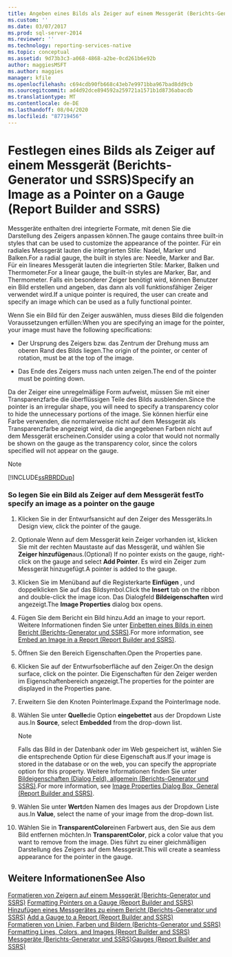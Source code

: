 ```yaml
---
title: Angeben eines Bilds als Zeiger auf einem Messgerät (Berichts-Generator und SSRS) | Microsoft-Dokumentation
ms.custom: ''
ms.date: 03/07/2017
ms.prod: sql-server-2014
ms.reviewer: ''
ms.technology: reporting-services-native
ms.topic: conceptual
ms.assetid: 9d73b3c3-a068-4868-a2be-0cd261b6e92b
author: maggiesMSFT
ms.author: maggies
manager: kfile
ms.openlocfilehash: c694cdb90fb668c43eb7e9971bba967bad8dd9cb
ms.sourcegitcommit: ad4d92dce894592a259721a1571b1d8736abacdb
ms.translationtype: MT
ms.contentlocale: de-DE
ms.lasthandoff: 08/04/2020
ms.locfileid: "87719456"
---
```

# <a name="specify-an-image-as-a-pointer-on-a-gauge-report-builder-and-ssrs"></a><span data-ttu-id="b45b6-102">Festlegen eines Bilds als Zeiger auf einem Messgerät (Berichts-Generator und SSRS)</span><span class="sxs-lookup"><span data-stu-id="b45b6-102">Specify an Image as a Pointer on a Gauge (Report Builder and SSRS)</span></span>
  <span data-ttu-id="b45b6-103">Messgeräte enthalten drei integrierte Formate, mit denen Sie die Darstellung des Zeigers anpassen können.</span><span class="sxs-lookup"><span data-stu-id="b45b6-103">The gauge contains three built-in styles that can be used to customize the appearance of the pointer.</span></span> <span data-ttu-id="b45b6-104">Für ein radiales Messgerät lauten die integrierten Stile: Nadel, Marker und Balken.</span><span class="sxs-lookup"><span data-stu-id="b45b6-104">For a radial gauge, the built in styles are: Needle, Marker and Bar.</span></span> <span data-ttu-id="b45b6-105">Für ein lineares Messgerät lauten die integrierten Stile: Marker, Balken und Thermometer.</span><span class="sxs-lookup"><span data-stu-id="b45b6-105">For a linear gauge, the built-in styles are Marker, Bar, and Thermometer.</span></span> <span data-ttu-id="b45b6-106">Falls ein besonderer Zeiger benötigt wird, können Benutzer ein Bild erstellen und angeben, das dann als voll funktionsfähiger Zeiger verwendet wird.</span><span class="sxs-lookup"><span data-stu-id="b45b6-106">If a unique pointer is required, the user can create and specify an image which can be used as a fully functional pointer.</span></span>  
  
 <span data-ttu-id="b45b6-107">Wenn Sie ein Bild für den Zeiger auswählen, muss dieses Bild die folgenden Voraussetzungen erfüllen:</span><span class="sxs-lookup"><span data-stu-id="b45b6-107">When you are specifying an image for the pointer, your image must have the following specifications:</span></span>  
  
-   <span data-ttu-id="b45b6-108">Der Ursprung des Zeigers bzw. das Zentrum der Drehung muss am oberen Rand des Bilds liegen.</span><span class="sxs-lookup"><span data-stu-id="b45b6-108">The origin of the pointer, or center of rotation, must be at the top of the image.</span></span>  
  
-   <span data-ttu-id="b45b6-109">Das Ende des Zeigers muss nach unten zeigen.</span><span class="sxs-lookup"><span data-stu-id="b45b6-109">The end of the pointer must be pointing down.</span></span>  
  
 <span data-ttu-id="b45b6-110">Da der Zeiger eine unregelmäßige Form aufweist, müssen Sie mit einer Transparenzfarbe die überflüssigen Teile des Bilds ausblenden.</span><span class="sxs-lookup"><span data-stu-id="b45b6-110">Since the pointer is an irregular shape, you will need to specify a transparency color to hide the unnecessary portions of the image.</span></span> <span data-ttu-id="b45b6-111">Sie können hierfür eine Farbe verwenden, die normalerweise nicht auf dem Messgerät als Transparenzfarbe angezeigt wird, da die angegebenen Farben nicht auf dem Messgerät erscheinen.</span><span class="sxs-lookup"><span data-stu-id="b45b6-111">Consider using a color that would not normally be shown on the gauge as the transparency color, since the colors specified will not appear on the gauge.</span></span>  
  
> [!NOTE]  
>  [!INCLUDE[ssRBRDDup](../includes/ssrbrddup-md.md)]  
  
### <a name="to-specify-an-image-as-a-pointer-on-the-gauge"></a><span data-ttu-id="b45b6-112">So legen Sie ein Bild als Zeiger auf dem Messgerät fest</span><span class="sxs-lookup"><span data-stu-id="b45b6-112">To specify an image as a pointer on the gauge</span></span>  
  
1.  <span data-ttu-id="b45b6-113">Klicken Sie in der Entwurfsansicht auf den Zeiger des Messgeräts.</span><span class="sxs-lookup"><span data-stu-id="b45b6-113">In Design view, click the pointer of the gauge.</span></span>  
  
2.  <span data-ttu-id="b45b6-114">Optionale Wenn auf dem Messgerät kein Zeiger vorhanden ist, klicken Sie mit der rechten Maustaste auf das Messgerät, und wählen Sie **Zeiger hinzufügen**aus.</span><span class="sxs-lookup"><span data-stu-id="b45b6-114">(Optional) If no pointer exists on the gauge, right-click on the gauge and select **Add Pointer**.</span></span> <span data-ttu-id="b45b6-115">Es wird ein Zeiger zum Messgerät hinzugefügt.</span><span class="sxs-lookup"><span data-stu-id="b45b6-115">A pointer is added to the gauge.</span></span>  
  
3.  <span data-ttu-id="b45b6-116">Klicken Sie im Menüband auf die Registerkarte **Einfügen** , und doppelklicken Sie auf das Bildsymbol.</span><span class="sxs-lookup"><span data-stu-id="b45b6-116">Click the **Insert** tab on the ribbon and double-click the image icon.</span></span> <span data-ttu-id="b45b6-117">Das Dialogfeld **Bildeigenschaften** wird angezeigt.</span><span class="sxs-lookup"><span data-stu-id="b45b6-117">The **Image Properties** dialog box opens.</span></span>  
  
4.  <span data-ttu-id="b45b6-118">Fügen Sie dem Bericht ein Bild hinzu.</span><span class="sxs-lookup"><span data-stu-id="b45b6-118">Add an image to your report.</span></span> <span data-ttu-id="b45b6-119">Weitere Informationen finden Sie unter [Einbetten eines Bilds in einen Bericht &#40;Berichts-Generator und SSRS&#41;](report-design/embed-an-image-in-a-report-report-builder-and-ssrs.md).</span><span class="sxs-lookup"><span data-stu-id="b45b6-119">For more information, see [Embed an Image in a Report &#40;Report Builder and SSRS&#41;](report-design/embed-an-image-in-a-report-report-builder-and-ssrs.md).</span></span>  
  
5.  <span data-ttu-id="b45b6-120">Öffnen Sie den Bereich Eigenschaften.</span><span class="sxs-lookup"><span data-stu-id="b45b6-120">Open the Properties pane.</span></span>  
  
6.  <span data-ttu-id="b45b6-121">Klicken Sie auf der Entwurfsoberfläche auf den Zeiger.</span><span class="sxs-lookup"><span data-stu-id="b45b6-121">On the design surface, click on the pointer.</span></span> <span data-ttu-id="b45b6-122">Die Eigenschaften für den Zeiger werden im Eigenschaftenbereich angezeigt.</span><span class="sxs-lookup"><span data-stu-id="b45b6-122">The properties for the pointer are displayed in the Properties pane.</span></span>  
  
7.  <span data-ttu-id="b45b6-123">Erweitern Sie den Knoten PointerImage.</span><span class="sxs-lookup"><span data-stu-id="b45b6-123">Expand the PointerImage node.</span></span>  
  
8.  <span data-ttu-id="b45b6-124">Wählen Sie unter **Quelle**die Option **eingebettet** aus der Dropdown Liste aus.</span><span class="sxs-lookup"><span data-stu-id="b45b6-124">In **Source**, select **Embedded** from the drop-down list.</span></span>  
  
    > [!NOTE]  
    >  <span data-ttu-id="b45b6-125">Falls das Bild in der Datenbank oder im Web gespeichert ist, wählen Sie die entsprechende Option für diese Eigenschaft aus.</span><span class="sxs-lookup"><span data-stu-id="b45b6-125">If your image is stored in the database or on the web, you can specify the appropriate option for this property.</span></span> <span data-ttu-id="b45b6-126">Weitere Informationen finden Sie unter [Bildeigenschaften (Dialog Feld), allgemein &#40;Berichts-Generator und SSRS&#41;](../../2014/reporting-services/image-properties-dialog-box-general-report-builder-and-ssrs.md).</span><span class="sxs-lookup"><span data-stu-id="b45b6-126">For more information, see [Image Properties Dialog Box, General &#40;Report Builder and SSRS&#41;](../../2014/reporting-services/image-properties-dialog-box-general-report-builder-and-ssrs.md).</span></span>  
  
9. <span data-ttu-id="b45b6-127">Wählen Sie unter **Wert**den Namen des Images aus der Dropdown Liste aus.</span><span class="sxs-lookup"><span data-stu-id="b45b6-127">In **Value**, select the name of your image from the drop-down list.</span></span>  
  
10. <span data-ttu-id="b45b6-128">Wählen Sie in **TransparentColor**einen Farbwert aus, den Sie aus dem Bild entfernen möchten.</span><span class="sxs-lookup"><span data-stu-id="b45b6-128">In **TransparentColor**, pick a color value that you want to remove from the image.</span></span> <span data-ttu-id="b45b6-129">Dies führt zu einer gleichmäßigen Darstellung des Zeigers auf dem Messgerät.</span><span class="sxs-lookup"><span data-stu-id="b45b6-129">This will create a seamless appearance for the pointer in the gauge.</span></span>  
  
## <a name="see-also"></a><span data-ttu-id="b45b6-130">Weitere Informationen</span><span class="sxs-lookup"><span data-stu-id="b45b6-130">See Also</span></span>  
 <span data-ttu-id="b45b6-131">[Formatieren von Zeigern auf einem Messgerät &#40;Berichts-Generator und SSRS&#41;](report-design/formatting-pointers-on-a-gauge-report-builder-and-ssrs.md) </span><span class="sxs-lookup"><span data-stu-id="b45b6-131">[Formatting Pointers on a Gauge &#40;Report Builder and SSRS&#41;](report-design/formatting-pointers-on-a-gauge-report-builder-and-ssrs.md) </span></span>  
 <span data-ttu-id="b45b6-132">[Hinzufügen eines Messgerätes zu einem Bericht &#40;Berichts-Generator und SSRS&#41;](report-design/add-a-gauge-to-a-report-report-builder-and-ssrs.md) </span><span class="sxs-lookup"><span data-stu-id="b45b6-132">[Add a Gauge to a Report &#40;Report Builder and SSRS&#41;](report-design/add-a-gauge-to-a-report-report-builder-and-ssrs.md) </span></span>  
 <span data-ttu-id="b45b6-133">[Formatieren von Linien, Farben und Bildern &#40;Berichts-Generator und SSRS&#41;](report-design/images-report-builder-and-ssrs.md) </span><span class="sxs-lookup"><span data-stu-id="b45b6-133">[Formatting Lines, Colors, and Images &#40;Report Builder and SSRS&#41;](report-design/images-report-builder-and-ssrs.md) </span></span>  
 [<span data-ttu-id="b45b6-134">Messgeräte &#40;Berichts-Generator und SSRS&#41;</span><span class="sxs-lookup"><span data-stu-id="b45b6-134">Gauges &#40;Report Builder and SSRS&#41;</span></span>](report-design/gauges-report-builder-and-ssrs.md)  
  
  

